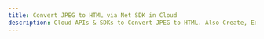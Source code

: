 ---title: Convert JPEG to HTML via Net SDK in Clouddescription: Cloud APIs & SDKs to Convert JPEG to HTML. Also Create, Edit & Render Microsoft Word & OpenOffice documents in the Cloud.---